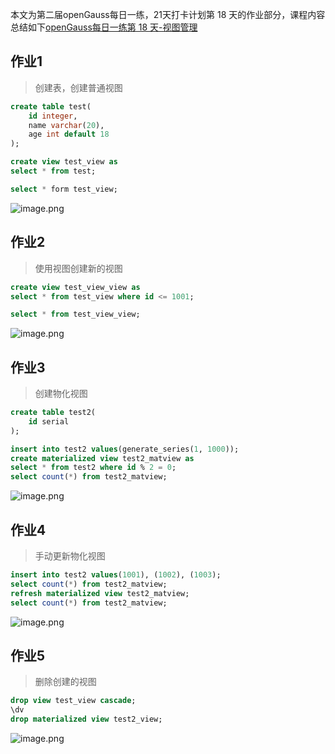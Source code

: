 
本文为第二届openGauss每日一练，21天打卡计划第 18 天的作业部分，课程内容总结如下[openGauss每日一练第 18 天-视图管理](https://www.modb.pro/db/579736)

## 作业1
> 创建表，创建普通视图
```sql
create table test(
	id integer, 
 	name varchar(20),
	age int default 18
);

create view test_view as
select * from test;

select * form test_view;
```
![image.png](https://oss-emcsprod-public.modb.pro/image/editor/20221211-a2619fe7-bf16-4ad1-94a6-0534e16feac8.png)

## 作业2
> 使用视图创建新的视图
```sql
create view test_view_view as
select * from test_view where id <= 1001;

select * from test_view_view;
```
![image.png](https://oss-emcsprod-public.modb.pro/image/editor/20221211-26e8b4ba-782f-4ac1-a86f-5ed0452f7b38.png)

## 作业3
> 创建物化视图
```sql
create table test2(
	id serial
);

insert into test2 values(generate_series(1, 1000));
create materialized view test2_matview as
select * from test2 where id % 2 = 0;
select count(*) from test2_matview;
```
![image.png](https://oss-emcsprod-public.modb.pro/image/editor/20221211-01429326-8f57-46ed-b41f-bf782eb22437.png)

## 作业4
> 手动更新物化视图
```sql
insert into test2 values(1001), (1002), (1003);
select count(*) from test2_matview;
refresh materialized view test2_matview;
select count(*) from test2_matview;
```
![image.png](https://oss-emcsprod-public.modb.pro/image/editor/20221211-45aa595a-0883-4c32-8666-c6dd5c36cbd2.png)


## 作业5
> 删除创建的视图
```sql
drop view test_view cascade;
\dv
drop materialized view test2_view;
```
![image.png](https://oss-emcsprod-public.modb.pro/image/editor/20221211-4984ba7b-ef03-48a5-ad8d-57f6318b0bed.png)


